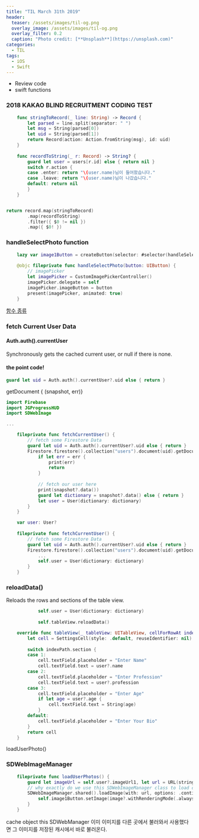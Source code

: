 ```yaml
---
title: "TIL March 31th 2019"
header:
  teaser: /assets/images/til-og.png
  overlay_image: /assets/images/til-og.png
  overlay_filter: 0.2
  caption: "Photo credit: [**Unsplash**](https://unsplash.com)"
categories:
  - TIL
tags:
  - iOS
  - Swift
---
```




- Review code
- swift functions



### 2018 KAKAO BLIND RECRUITMENT CODING TEST

```swift
    func stringToRecord(_ line: String) -> Record {
        let parsed = line.split(separator: " ")
        let msg = String(parsed[0])
        let uid = String(parsed[1])
        return Record(action: Action.fromString(msg), id: uid)
    }
    
    func recordToString(_ r: Record) -> String? {
        guard let user = users[r.id] else { return nil }
        switch r.action {
        case .enter: return "\(user.name)님이 들어왔습니다."
        case .leave: return "\(user.name)님이 나갔습니다."
        default: return nil
        }
    }


return record.map(stringToRecord)  
        .map(recordToString)       
        .filter({ $0 != nil })
        .map({ $0! })
```



### handleSelectPhoto function

```swift
    lazy var image1Button = createButton(selector: #selector(handleSelectPhoto))
    
    @objc fileprivate func handleSelectPhoto(button: UIButton) {
        // imagePicker
        let imagePicker = CustomImagePickerController()
        imagePicker.delegate = self
        imagePicker.imageButton = button
        present(imagePicker, animated: true)
    }
```



[함수 종류](http://minsone.github.io/mac/ios/swift-function-summary)



### fetch Current User Data



#### Auth.auth().currentUser

Synchronously gets the cached current user, or null if there is none.



#### the point code!

```swift
guard let uid = Auth.auth().currentUser?.uid else { return }
```



getDocument { (snapshot, err)}

```swift
import Firebase
import JGProgressHUD
import SDWebImage

...

    fileprivate func fetchCurrentUser() {
        // fetch some Firestore Data
        guard let uid = Auth.auth().currentUser?.uid else { return }
        Firestore.firestore().collection("users").document(uid).getDocument { (snapshot, err) in
            if let err = err {
                print(err)
                return
            }
            
            // fetch our user here
            print(snapshot?.data())
            guard let dictionary = snapshot?.data() else { return }
            let user = User(dictionary: dictionary)
        }
    }
```



```swift
    var user: User?
    
    fileprivate func fetchCurrentUser() {
        // fetch some Firestore Data
        guard let uid = Auth.auth().currentUser?.uid else { return }
        Firestore.firestore().collection("users").document(uid).getDocument { (snapshot, err) in
            ...
            self.user = User(dictionary: dictionary)
        }
    }
```



### reloadData()

Reloads the rows and sections of the table view.

```swift
            self.user = User(dictionary: dictionary)
            
            self.tableView.reloadData()
```



```swift
    override func tableView(_ tableView: UITableView, cellForRowAt indexPath: IndexPath) -> UITableViewCell {
        let cell = SettingsCell(style: .default, reuseIdentifier: nil)
        
        switch indexPath.section {
        case 1:
            cell.textField.placeholder = "Enter Name"
            cell.textField.text = user?.name
        case 2:
            cell.textField.placeholder = "Enter Profession"
            cell.textField.text = user?.profession
        case 3:
            cell.textField.placeholder = "Enter Age"
            if let age = user?.age {
                cell.textField.text = String(age)
            }
        default:
            cell.textField.placeholder = "Enter Your Bio"
        }
        return cell
    }
```



loadUserPhoto()

### SDWebImageManager



```swift
    fileprivate func loadUserPhotos() {
        guard let imageUrl = self.user?.imageUrl1, let url = URL(string: imageUrl) else { return }
        // why exactly do we use this SDWebImageManager class to load our images?
        SDWebImageManager.shared().loadImage(with: url, options: .continueInBackground, progress: nil) { (image, _, _, _, _, _) in
            self.image1Button.setImage(image?.withRenderingMode(.alwaysOriginal), for: .normal)
        }
    }
```



cache object this SDWebManager
이미 이미지를 다른 곳에서 불러와서 사용했다면 그 이미지를 저장된 캐시에서 바로 불러온다.